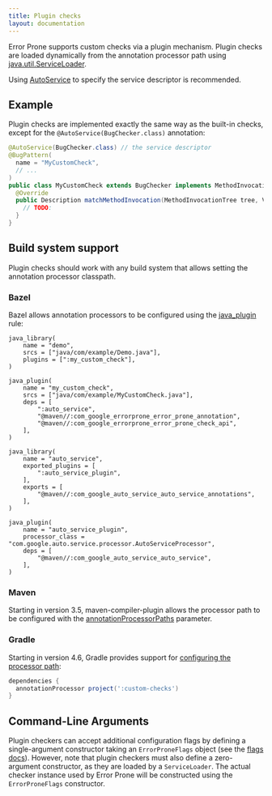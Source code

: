 ```yaml
---
title: Plugin checks
layout: documentation
---
```


Error Prone supports custom checks via a plugin mechanism. Plugin checks are
loaded dynamically from the annotation processor path using
[java.util.ServiceLoader](https://docs.oracle.com/javase/8/docs/api/java/util/ServiceLoader.html).

Using [AutoService](https://github.com/google/auto/tree/master/service) to
specify the service descriptor is recommended.

## Example

Plugin checks are implemented exactly the same way as the built-in checks,
except for the `@AutoService(BugChecker.class)` annotation:

```java
@AutoService(BugChecker.class) // the service descriptor
@BugPattern(
  name = "MyCustomCheck",
  // ...
)
public class MyCustomCheck extends BugChecker implements MethodInvocationTreeMatcher {
  @Override
  public Description matchMethodInvocation(MethodInvocationTree tree, VisitorState state) {
    // TODO:
  }
}
```

## Build system support

Plugin checks should work with any build system that allows setting the
annotation processor classpath.

### Bazel

Bazel allows annotation processors to be configured using the
[java_plugin](https://www.bazel.io/docs/be/java.html#java_plugin) rule:

```
java_library(
    name = "demo",
    srcs = ["java/com/example/Demo.java"],
    plugins = [":my_custom_check"],
)

java_plugin(
    name = "my_custom_check",
    srcs = ["java/com/example/MyCustomCheck.java"],
    deps = [
        ":auto_service",
        "@maven//:com_google_errorprone_error_prone_annotation",
        "@maven//:com_google_errorprone_error_prone_check_api",
    ],
)

java_library(
    name = "auto_service",
    exported_plugins = [
        ":auto_service_plugin",
    ],
    exports = [
        "@maven//:com_google_auto_service_auto_service_annotations",
    ],
)

java_plugin(
    name = "auto_service_plugin",
    processor_class = "com.google.auto.service.processor.AutoServiceProcessor",
    deps = [
        "@maven//:com_google_auto_service_auto_service",
    ],
)
```

### Maven

Starting in version 3.5, maven-compiler-plugin allows the processor path to be
configured with the
[annotationProcessorPaths](https://maven.apache.org/plugins/maven-compiler-plugin/compile-mojo.html#annotationProcessorPaths)
parameter.

### Gradle

Starting in version 4.6, Gradle provides support for [configuring the processor
path](https://docs.gradle.org/4.6/release-notes.html#convenient-declaration-of-annotation-processor-dependencies):

```gradle
dependencies {
  annotationProcessor project(':custom-checks')
}
```

## Command-Line Arguments

Plugin checkers can accept additional configuration flags by defining a
single-argument constructor taking an `ErrorProneFlags` object (see the
[flags docs](https://errorprone.info/docs/flags)). However, note that plugin checkers
must also define a zero-argument constructor, as they are loaded by a
`ServiceLoader`. The actual checker instance used by Error Prone will be
constructed using the `ErrorProneFlags` constructor.
